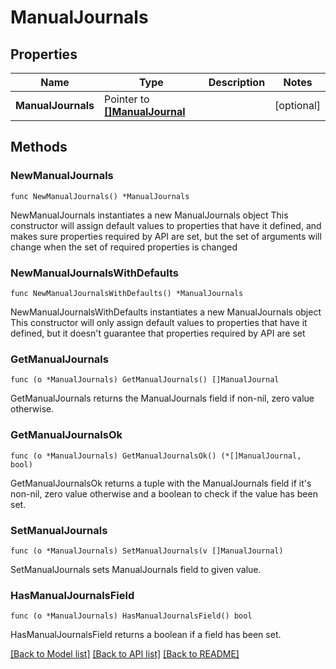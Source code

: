 # ManualJournals

## Properties

Name | Type | Description | Notes
------------ | ------------- | ------------- | -------------
**ManualJournals** | Pointer to [**[]ManualJournal**](ManualJournal.md) |  | [optional] 

## Methods

### NewManualJournals

`func NewManualJournals() *ManualJournals`

NewManualJournals instantiates a new ManualJournals object
This constructor will assign default values to properties that have it defined,
and makes sure properties required by API are set, but the set of arguments
will change when the set of required properties is changed

### NewManualJournalsWithDefaults

`func NewManualJournalsWithDefaults() *ManualJournals`

NewManualJournalsWithDefaults instantiates a new ManualJournals object
This constructor will only assign default values to properties that have it defined,
but it doesn't guarantee that properties required by API are set

### GetManualJournals

`func (o *ManualJournals) GetManualJournals() []ManualJournal`

GetManualJournals returns the ManualJournals field if non-nil, zero value otherwise.

### GetManualJournalsOk

`func (o *ManualJournals) GetManualJournalsOk() (*[]ManualJournal, bool)`

GetManualJournalsOk returns a tuple with the ManualJournals field if it's non-nil, zero value otherwise
and a boolean to check if the value has been set.

### SetManualJournals

`func (o *ManualJournals) SetManualJournals(v []ManualJournal)`

SetManualJournals sets ManualJournals field to given value.

### HasManualJournalsField

`func (o *ManualJournals) HasManualJournalsField() bool`

HasManualJournalsField returns a boolean if a field has been set.


[[Back to Model list]](../README.md#documentation-for-models) [[Back to API list]](../README.md#documentation-for-api-endpoints) [[Back to README]](../README.md)



